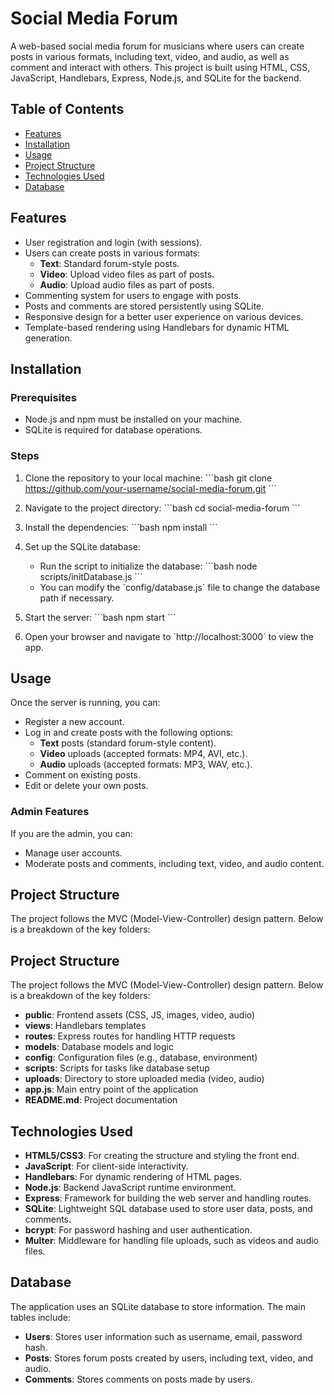 
# Social Media Forum

A web-based social media forum for musicians where users can create posts in various formats, including text, video, and audio, as well as comment and interact with others. This project is built using HTML, CSS, JavaScript, Handlebars, Express, Node.js, and SQLite for the backend.

## Table of Contents
- [Features](#features)
- [Installation](#installation)
- [Usage](#usage)
- [Project Structure](#project-structure)
- [Technologies Used](#technologies-used)
- [Database](#database)
  
## Features
- User registration and login (with sessions).
- Users can create posts in various formats:
  - **Text**: Standard forum-style posts.
  - **Video**: Upload video files as part of posts.
  - **Audio**: Upload audio files as part of posts.
- Commenting system for users to engage with posts.
- Posts and comments are stored persistently using SQLite.
- Responsive design for a better user experience on various devices.
- Template-based rendering using Handlebars for dynamic HTML generation.

## Installation

### Prerequisites
- Node.js and npm must be installed on your machine.
- SQLite is required for database operations.

### Steps
1. Clone the repository to your local machine:
   \`\`\`bash
   git clone https://github.com/your-username/social-media-forum.git
   \`\`\`
2. Navigate to the project directory:
   \`\`\`bash
   cd social-media-forum
   \`\`\`
3. Install the dependencies:
   \`\`\`bash
   npm install
   \`\`\`
4. Set up the SQLite database:
   - Run the script to initialize the database:
     \`\`\`bash
     node scripts/initDatabase.js
     \`\`\`
   - You can modify the \`config/database.js\` file to change the database path if necessary.

5. Start the server:
   \`\`\`bash
   npm start
   \`\`\`
6. Open your browser and navigate to \`http://localhost:3000\` to view the app.

## Usage
Once the server is running, you can:
- Register a new account.
- Log in and create posts with the following options:
  - **Text** posts (standard forum-style content).
  - **Video** uploads (accepted formats: MP4, AVI, etc.).
  - **Audio** uploads (accepted formats: MP3, WAV, etc.).
- Comment on existing posts.
- Edit or delete your own posts.

### Admin Features
If you are the admin, you can:
- Manage user accounts.
- Moderate posts and comments, including text, video, and audio content.

## Project Structure
The project follows the MVC (Model-View-Controller) design pattern. Below is a breakdown of the key folders:

## Project Structure
The project follows the MVC (Model-View-Controller) design pattern. Below is a breakdown of the key folders:

- **public**: Frontend assets (CSS, JS, images, video, audio)
- **views**: Handlebars templates
- **routes**: Express routes for handling HTTP requests
- **models**: Database models and logic
- **config**: Configuration files (e.g., database, environment)
- **scripts**: Scripts for tasks like database setup
- **uploads**: Directory to store uploaded media (video, audio)
- **app.js**: Main entry point of the application
- **README.md**: Project documentation

## Technologies Used
- **HTML5/CSS3**: For creating the structure and styling the front end.
- **JavaScript**: For client-side interactivity.
- **Handlebars**: For dynamic rendering of HTML pages.
- **Node.js**: Backend JavaScript runtime environment.
- **Express**: Framework for building the web server and handling routes.
- **SQLite**: Lightweight SQL database used to store user data, posts, and comments.
- **bcrypt**: For password hashing and user authentication.
- **Multer**: Middleware for handling file uploads, such as videos and audio files.

## Database
The application uses an SQLite database to store information. The main tables include:
- **Users**: Stores user information such as username, email, password hash.
- **Posts**: Stores forum posts created by users, including text, video, and audio.
- **Comments**: Stores comments on posts made by users.
